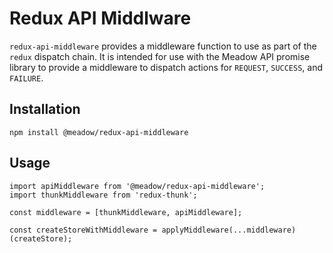 # Redux API Middlware

`redux-api-middleware` provides a middleware function to use as part of the `redux` dispatch chain. It is intended for use with the Meadow API promise library to provide a middleware to dispatch actions for `REQUEST`, `SUCCESS`, and `FAILURE`.

## Installation

`npm install @meadow/redux-api-middleware`

## Usage

```
import apiMiddleware from '@meadow/redux-api-middleware';
import thunkMiddleware from 'redux-thunk';

const middleware = [thunkMiddleware, apiMiddleware];

const createStoreWithMiddleware = applyMiddleware(...middleware)(createStore);
```
